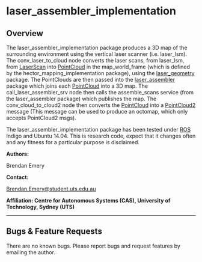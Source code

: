 # laser_assembler_implementation

## Overview

The laser_assembler_implementation package produces a 3D map of the surrounding environment using the vertical laser scanner (i.e. laser_lsm). The conv_laser_to_cloud node converts the laser scans, from laser_lsm, from [LaserScan](http://docs.ros.org/api/sensor_msgs/html/msg/LaserScan.html) into [PointCloud] in the map_world_frame (which is defined by the hector_mapping_implementation package), using the [laser_geometry](http://wiki.ros.org/laser_geometry) package. The PointClouds are then passed into the [laser_assembler](http://wiki.ros.org/laser_assembler) package which joins each [PointCloud] into a 3D map. The call_laser_assembler_srv node then calls the assemble_scans service (from the laser_assembler package) which publishes the map. The conv_cloud_to_cloud2 node then converts the [PointCloud] into a [PointCloud2] message (This message can be used to produce an octomap, which only accepts PointCloud2 msgs).

The laser_assembler_implementation package has been tested under [ROS] Indigo and Ubuntu 14.04. This is research code, expect that it changes often and any fitness for a particular purpose is disclaimed.

**Authors:**

Brendan Emery

**Contact:** 

Brendan.Emery@student.uts.edu.au

**Affiliation: Centre for Autonomous Systems (CAS), University of Technology, Sydney (UTS)**

***
## Bugs & Feature Requests

There are no known bugs. Please report bugs and request features by emailing the author.

[ROS]: http://www.ros.org
[PointCloud]: http://docs.ros.org/api/sensor_msgs/html/msg/PointCloud.html
[PointCloud2]: http://docs.ros.org/api/sensor_msgs/html/msg/PointCloud2.html